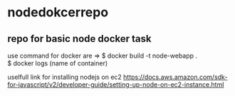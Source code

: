 # nodedokcerrepo
repo for basic node docker task
---
use command for docker are =>
 $ docker build -t node-webapp .   
 $ docker logs (name of container) 

uselfull link for installing nodejs on ec2
https://docs.aws.amazon.com/sdk-for-javascript/v2/developer-guide/setting-up-node-on-ec2-instance.html
